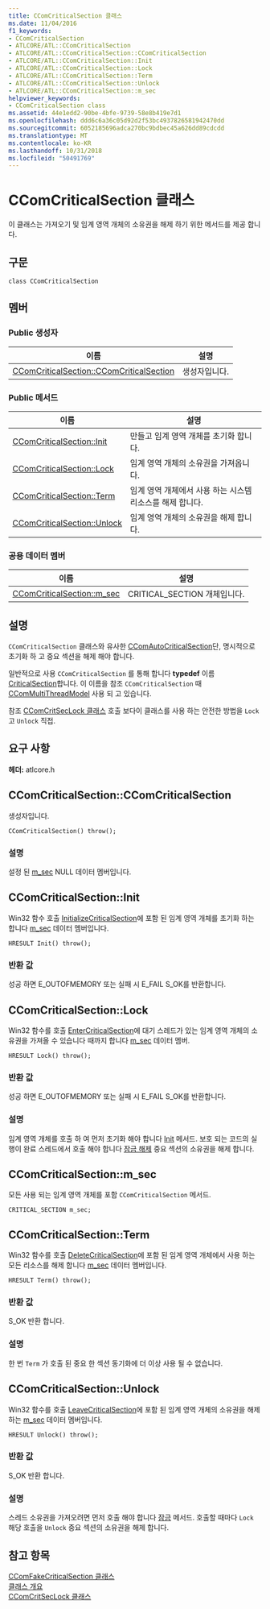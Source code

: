 ```yaml
---
title: CComCriticalSection 클래스
ms.date: 11/04/2016
f1_keywords:
- CComCriticalSection
- ATLCORE/ATL::CComCriticalSection
- ATLCORE/ATL::CComCriticalSection::CComCriticalSection
- ATLCORE/ATL::CComCriticalSection::Init
- ATLCORE/ATL::CComCriticalSection::Lock
- ATLCORE/ATL::CComCriticalSection::Term
- ATLCORE/ATL::CComCriticalSection::Unlock
- ATLCORE/ATL::CComCriticalSection::m_sec
helpviewer_keywords:
- CComCriticalSection class
ms.assetid: 44e1edd2-90be-4bfe-9739-58e8b419e7d1
ms.openlocfilehash: ddd6c6a36c05d92d2f53bc4937826581942470dd
ms.sourcegitcommit: 6052185696adca270bc9bdbec45a626dd89cdcdd
ms.translationtype: MT
ms.contentlocale: ko-KR
ms.lasthandoff: 10/31/2018
ms.locfileid: "50491769"
---
```

# <a name="ccomcriticalsection-class"></a>CComCriticalSection 클래스

이 클래스는 가져오기 및 임계 영역 개체의 소유권을 해제 하기 위한 메서드를 제공 합니다.

## <a name="syntax"></a>구문

```
class CComCriticalSection
```

## <a name="members"></a>멤버

### <a name="public-constructors"></a>Public 생성자

|이름|설명|
|----------|-----------------|
|[CComCriticalSection::CComCriticalSection](#ccomcriticalsection)|생성자입니다.|

### <a name="public-methods"></a>Public 메서드

|이름|설명|
|----------|-----------------|
|[CComCriticalSection::Init](#init)|만들고 임계 영역 개체를 초기화 합니다.|
|[CComCriticalSection::Lock](#lock)|임계 영역 개체의 소유권을 가져옵니다.|
|[CComCriticalSection::Term](#term)|임계 영역 개체에서 사용 하는 시스템 리소스를 해제 합니다.|
|[CComCriticalSection::Unlock](#unlock)|임계 영역 개체의 소유권을 해제 합니다.|

### <a name="public-data-members"></a>공용 데이터 멤버

|이름|설명|
|----------|-----------------|
|[CComCriticalSection::m_sec](#m_sec)|CRITICAL_SECTION 개체입니다.|

## <a name="remarks"></a>설명

`CComCriticalSection` 클래스와 유사한 [CComAutoCriticalSection](../../atl/reference/ccomautocriticalsection-class.md)단, 명시적으로 초기화 하 고 중요 섹션을 해제 해야 합니다.

일반적으로 사용 `CComCriticalSection` 를 통해 합니다 **typedef** 이름 [CriticalSection](ccommultithreadmodel-class.md#criticalsection)합니다. 이 이름을 참조 `CComCriticalSection` 때 [CComMultiThreadModel](../../atl/reference/ccommultithreadmodel-class.md) 사용 되 고 있습니다.

참조 [CComCritSecLock 클래스](../../atl/reference/ccomcritseclock-class.md) 호출 보다이 클래스를 사용 하는 안전한 방법을 `Lock` 고 `Unlock` 직접.

## <a name="requirements"></a>요구 사항

**헤더:** atlcore.h

##  <a name="ccomcriticalsection"></a>  CComCriticalSection::CComCriticalSection

생성자입니다.

```
CComCriticalSection() throw();
```

### <a name="remarks"></a>설명

설정 된 [m_sec](#m_sec) NULL 데이터 멤버입니다.

##  <a name="init"></a>  CComCriticalSection::Init

Win32 함수 호출 [InitializeCriticalSection](/windows/desktop/api/synchapi/nf-synchapi-initializecriticalsection)에 포함 된 임계 영역 개체를 초기화 하는 합니다 [m_sec](#m_sec) 데이터 멤버입니다.

```
HRESULT Init() throw();
```

### <a name="return-value"></a>반환 값

성공 하면 E_OUTOFMEMORY 또는 실패 시 E_FAIL S_OK를 반환합니다.

##  <a name="lock"></a>  CComCriticalSection::Lock

Win32 함수를 호출 [EnterCriticalSection](/windows/desktop/api/synchapi/nf-synchapi-entercriticalsection)에 대기 스레드가 있는 임계 영역 개체의 소유권을 가져올 수 있습니다 때까지 합니다 [m_sec](#m_sec) 데이터 멤버.

```
HRESULT Lock() throw();
```

### <a name="return-value"></a>반환 값

성공 하면 E_OUTOFMEMORY 또는 실패 시 E_FAIL S_OK를 반환합니다.

### <a name="remarks"></a>설명

임계 영역 개체를 호출 하 여 먼저 초기화 해야 합니다 [Init](#init) 메서드. 보호 되는 코드의 실행이 완료 스레드에서 호출 해야 합니다 [잠금 해제](#unlock) 중요 섹션의 소유권을 해제 합니다.

##  <a name="m_sec"></a>  CComCriticalSection::m_sec

모든 사용 되는 임계 영역 개체를 포함 `CComCriticalSection` 메서드.

```
CRITICAL_SECTION m_sec;
```

##  <a name="term"></a>  CComCriticalSection::Term

Win32 함수를 호출 [DeleteCriticalSection](/windows/desktop/api/synchapi/nf-synchapi-deletecriticalsection)에 포함 된 임계 영역 개체에서 사용 하는 모든 리소스를 해제 합니다 [m_sec](#m_sec) 데이터 멤버입니다.

```
HRESULT Term() throw();
```

### <a name="return-value"></a>반환 값

S_OK 반환 합니다.

### <a name="remarks"></a>설명

한 번 `Term` 가 호출 된 중요 한 섹션 동기화에 더 이상 사용 될 수 없습니다.

##  <a name="unlock"></a>  CComCriticalSection::Unlock

Win32 함수를 호출 [LeaveCriticalSection](/windows/desktop/api/synchapi/nf-synchapi-leavecriticalsection)에 포함 된 임계 영역 개체의 소유권을 해제 하는 [m_sec](#m_sec) 데이터 멤버입니다.

```
HRESULT Unlock() throw();
```

### <a name="return-value"></a>반환 값

S_OK 반환 합니다.

### <a name="remarks"></a>설명

스레드 소유권을 가져오려면 먼저 호출 해야 합니다 [잠금](#lock) 메서드. 호출할 때마다 `Lock` 해당 호출을 `Unlock` 중요 섹션의 소유권을 해제 합니다.

## <a name="see-also"></a>참고 항목

[CComFakeCriticalSection 클래스](../../atl/reference/ccomfakecriticalsection-class.md)<br/>
[클래스 개요](../../atl/atl-class-overview.md)<br/>
[CComCritSecLock 클래스](../../atl/reference/ccomcritseclock-class.md)
